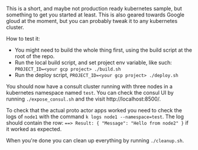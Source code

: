 This is a short, and maybe not production ready kubernetes sample, but something
to get you started at least. This is also geared towards Google gloud at the
moment, but you can probably tweak it to any kubernetes cluster.

How to test it:

* You might need to build the whole thing first, using the build script at the
  root of the repo.
* Run the local build script, and set project env variable, like such:
  `PROJECT_ID=<your gcp project> ./build.sh`
* Run the deploy script, `PROJECT_ID=<your gcp project> ./deploy.sh`

You should now have a consult cluster running with three nodes in a kubernetes
namespace named `test`. You can check the consul UI by running
`./expose_consul.sh` and the visit http://localhost:8500/.

To check that the actual proto actor apps worked you need to check the logs of
`node1` with the command `k logs node1 --namespace=test`. The log should contain
the row: `==> Result: { "Message": "Hello from node2" }` if it worked as
expected.

When you're done you can clean up everything by running `./cleanup.sh`.
